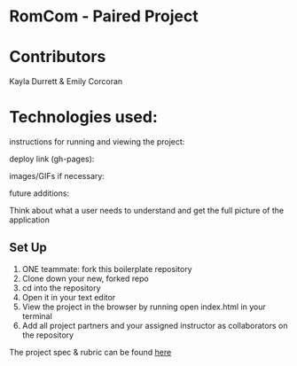 # RomCom - Paired Project

# Contributors 

  Kayla Durrett & Emily Corcoran

# Technologies used:

instructions for running and viewing the project:

deploy link (gh-pages):

images/GIFs if necessary:

future additions:

Think about what a user needs to understand and get the full picture of the application



## Set Up
1. ONE teammate: fork this boilerplate repository 
2. Clone down your new, forked repo
3. cd into the repository
4. Open it in your text editor
5. View the project in the browser by running open index.html in your terminal
6. Add all project partners and your assigned instructor as collaborators on the repository

The project spec & rubric can be found [here](https://frontend.turing.io/projects/module-1/romcom-pair.html)
